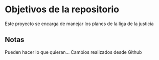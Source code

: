 # Objetivos de la repositorio

Este proyecto se encarga de manejar los planes de la liga de la justicia


## Notas
Pueden hacer lo que quieran...
Cambios realizados desde Github
